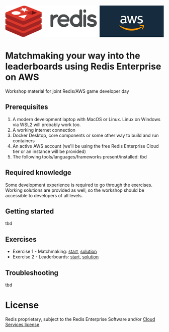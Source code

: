 <img src="img/redis-logo-full-color-rgb.png" height=100/><img align="right" src="img/aws-logo-1.jpeg" height=100 />

# Matchmaking your way into the leaderboards using Redis Enterprise on AWS
Workshop material for joint Redis/AWS game developer day

## Prerequisites

1. A modern development laptop with MacOS or Linux. Linux on Windows via WSL2 will probably work too.
1. A working internet connection
1. Docker Desktop, core components or some other way to build and run containers
1. An active AWS account (we'll be using the free Redis Enterprise Cloud tier or an instance will be provided)
1. The following tools/languages/frameworks present/installed:
tbd

## Required knowledge
Some development experience is required to go through the exercises. Working solutions are provided as well, so the workshop should be accessible to developers of all levels.

## Getting started
tbd

## Exercises

* Exercise 1 - Matchmaking: [start](exercises/exercise-1-start.md), [solution](exercises/exercise-1-solution)
* Exercise 2 - Leaderboards: [start](exercises/exercise-2-start.md), [solution](exercises/exercise-2-solution.md)

## Troubleshooting
tbd

# License
Redis proprietary, subject to the Redis Enterprise Software and/or [Cloud Services license](https://redis.com/legal/cloud-tos/).